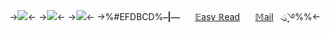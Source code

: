 ->![](https://files.catbox.moe/bo24c5.png)<-
->![](https://files.catbox.moe/zodvjq.gif)<-
->![](https://files.catbox.moe/meujst.png)<-
->%#EFDBCD%**⎯|⎯⎯**⠀⠀ [𝔼asy ℝead](https://rentry.co/hejej) ⠀⠀[𝕄ail](https://retrospring.net/cut)⠀ ུ۪۪࿓%%<-